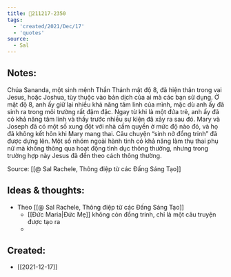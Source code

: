 ```yaml
---
title: 💬211217-2350
tags:
  - 'created/2021/Dec/17'
  - 'quotes'
source:
  - Sal
---
```


## Notes:
Chúa Sananda, một sinh mệnh Thần Thánh mật độ 8, đã hiện thân trong vai Jesus, hoặc Joshua, tùy thuộc vào bản dịch của ai mà các bạn sử dụng. Ở mật độ 8, anh ấy giữ lại nhiều khả năng tâm linh của mình, mặc dù anh ấy đã sinh ra trong môi trường rất đậm đặc. Ngay từ khi là một đứa trẻ, anh ấy đã có khả năng tâm linh và thấy trước nhiều sự kiện đã xảy ra sau đó. Mary và Joseph đã có một số xung đột với nhà cầm quyền ở mức độ nào đó, và họ đã không kết hôn khi Mary mang thai. Câu chuyện “sinh nở đồng trinh” đã được dựng lên. Một số nhóm ngoài hành tinh có khả năng làm thụ thai phụ nữ mà không thông qua hoạt động tình dục thông thường, nhưng trong trường hợp này Jesus đã đến theo cách thông thường.

Source: [[@ Sal Rachele, Thông điệp từ các Đấng Sáng Tạo]]

## Ideas & thoughts:
- Theo [[@ Sal Rachele, Thông điệp từ các Đấng Sáng Tạo]]
	- [[Đức Maria|Đức Mẹ]] không còn đồng trinh, chỉ là một câu truyện được tạo ra
	- 
## Created:
- [[2021-12-17]]
